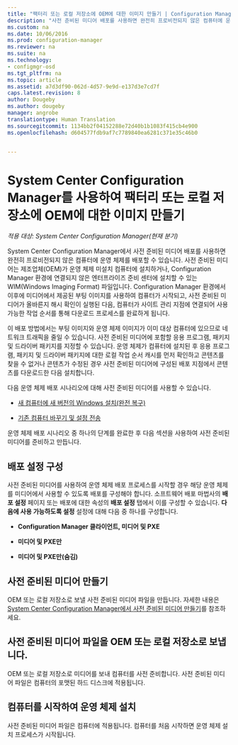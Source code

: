 ```yaml
---
title: "팩터리 또는 로컬 저장소에 OEM에 대한 이미지 만들기 | Configuration Manager"
description: "사전 준비된 미디어 배포를 사용하면 완전히 프로비전되지 않은 컴퓨터에 운영 체제를 배포하는 동안 네트워크 트래픽을 줄일 수 있습니다."
ms.custom: na
ms.date: 10/06/2016
ms.prod: configuration-manager
ms.reviewer: na
ms.suite: na
ms.technology:
- configmgr-osd
ms.tgt_pltfrm: na
ms.topic: article
ms.assetid: a7d3df90-062d-4d57-9e9d-e137d3e7cd7f
caps.latest.revision: 8
author: Dougeby
ms.author: dougeby
manager: angrobe
translationtype: Human Translation
ms.sourcegitcommit: 1134bb2f04152288e72d40b1b1083f415cb4e900
ms.openlocfilehash: d604577fdb9af7c7789840ea6281c371e35c46b0


---
```

# <a name="create-an-image-for-an-oem-in-factory-or-a-local-depot-with-system-center-configuration-manager"></a>System Center Configuration Manager를 사용하여 팩터리 또는 로컬 저장소에 OEM에 대한 이미지 만들기

*적용 대상: System Center Configuration Manager(현재 분기)*

System Center Configuration Manager에서 사전 준비된 미디어 배포를 사용하면 완전히 프로비전되지 않은 컴퓨터에 운영 체제를 배포할 수 있습니다. 사전 준비된 미디어는 제조업체(OEM)가 운영 체제 미설치 컴퓨터에 설치하거나, Configuration Manager 환경에 연결되지 않은 엔터프라이즈 준비 센터에 설치할 수 있는 WIM(Windows Imaging Format) 파일입니다. Configuration Manager 환경에서 이후에 미디어에서 제공된 부팅 이미지를 사용하여 컴퓨터가 시작되고, 사전 준비된 미디어가 올바른지 해시 확인이 실행된 다음, 컴퓨터가 사이트 관리 지점에 연결되어 사용 가능한 작업 순서를 통해 다운로드 프로세스를 완료하게 됩니다.


이 배포 방법에서는 부팅 이미지와 운영 체제 이미지가 이미 대상 컴퓨터에 있으므로 네트워크 트래픽을 줄일 수 있습니다. 사전 준비된 미디어에 포함할 응용 프로그램, 패키지 및 드라이버 패키지를 지정할 수 있습니다. 운영 체제가 컴퓨터에 설치된 후 응용 프로그램, 패키지 및 드라이버 패키지에 대한 로컬 작업 순서 캐시를 먼저 확인하고 콘텐츠를 찾을 수 없거나 콘텐츠가 수정된 경우 사전 준비된 미디어에 구성된 배포 지점에서 콘텐츠를 다운로드한 다음 설치합니다.  

 다음 운영 체제 배포 시나리오에 대해 사전 준비된 미디어를 사용할 수 있습니다.  

-   [새 컴퓨터에 새 버전의 Windows 설치(완전 복구)](install-new-windows-version-new-computer-bare-metal.md)  

-   [기존 컴퓨터 바꾸기 및 설정 전송](replace-an-existing-computer-and-transfer-settings.md)  

 운영 체제 배포 시나리오 중 하나의 단계를 완료한 후 다음 섹션을 사용하여 사전 준비된 미디어를 준비하고 만듭니다.  

## <a name="configure-deployment-settings"></a>배포 설정 구성  
 사전 준비된 미디어를 사용하여 운영 체제 배포 프로세스를 시작할 경우 해당 운영 체제를 미디어에서 사용할 수 있도록 배포를 구성해야 합니다. 소프트웨어 배포 마법사의 **배포 설정** 페이지 또는 배포에 대한 속성의 **배포 설정** 탭에서 이를 구성할 수 있습니다.  **다음에 사용 가능하도록 설정** 설정에 대해 다음 중 하나를 구성합니다.  

-   **Configuration Manager 클라이언트, 미디어 및 PXE**  

-   **미디어 및 PXE만**  

-   **미디어 및 PXE만(숨김)**  

## <a name="create-the-prestaged-media"></a>사전 준비된 미디어 만들기  
 OEM 또는 로컬 저장소로 보낼 사전 준비된 미디어 파일을 만듭니다. 자세한 내용은 [System Center Configuration Manager에서 사전 준비된 미디어 만들기](create-prestaged-media.md)를 참조하세요.  

## <a name="send-the-prestaged-media-file-to-the-oem-or-local-depot"></a>사전 준비된 미디어 파일을 OEM 또는 로컬 저장소로 보냅니다.  
 OEM 또는 로컬 저장소로 미디어를 보내 컴퓨터를 사전 준비합니다. 사전 준비된 미디어 파일은 컴퓨터의 포맷된 하드 디스크에 적용됩니다.  

## <a name="start-the-computer-to-install-the-operating-system"></a>컴퓨터를 시작하여 운영 체제 설치  
 사전 준비된 미디어 파일은 컴퓨터에 적용됩니다. 컴퓨터를 처음 시작하면 운영 체제 설치 프로세스가 시작됩니다.  



<!--HONumber=Nov16_HO1-->


